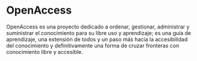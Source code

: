 # OpenAccess
OpenAccess es una proyecto dedicado a ordenar, gestionar, administrar y suministrar el conocimiento para su libre uso y aprendizaje; es una guía de aprendizaje, una extensión de todos y un paso más hacia la accesibilidad del conocimiento y definitivamente una forma de cruzar fronteras con conocimiento libre y accesible.
